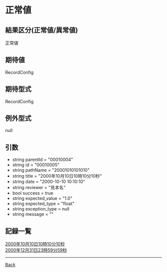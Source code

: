 # 正常値
## 結果区分(正常値/異常値)
正常値
## 期待値
RecordConfig
## 期待型式
RecordConfig
## 例外型式
null
## 引数
- string parentId = "00010004"
- string id = "00010005"
- string pathName = "20001010101010"
- string title = "2000年10月10日10時10分10秒"
- string date = "2000-10-10 10:10:10"
- string reviewer = "見本名"
- bool success = true
- string expected_value = "1.0"
- string expected_type = "float"
- string exception_type = null
- string message = ""
## 記録一覧
[2000年10月10日10時10分10秒](./20001010101010/README.md)  
[2000年12月31日23時59分59秒](./20001231235959/README.md)  

---
[Back](../README.md)  